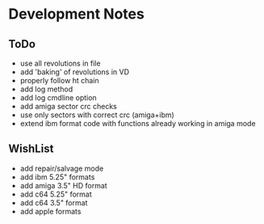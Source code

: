 Development Notes
=================

ToDo
----
* use all revolutions in file
* add 'baking' of revolutions in VD
* properly follow ht chain
* add log method
* add log cmdline option
* add amiga sector crc checks
* use only sectors with correct crc (amiga+ibm)
* extend ibm format code with functions already working in amiga mode

WishList
--------
* add repair/salvage mode
* add ibm 5.25" formats
* add amiga 3.5" HD format
* add c64 5.25" format
* add c64 3.5" format
* add apple formats

